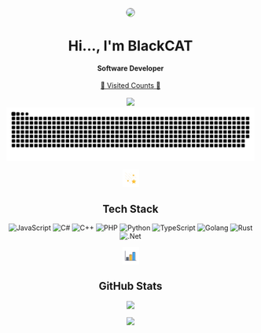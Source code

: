 <div align="center">
  <img
      src="https://avatars.githubusercontent.com/u/52720489?v=4"
      width="200px"
      style="border: 1px solid rgb(133, 133, 133); border-radius: 50%;"
  />
  <h1 align="center">
      Hi..., I'm BlackCAT
  </h1>
  <h4 align="center">Software Developer</h4>
</div>

<div align="center">
    <a target="blank" href="https://profile-counter.glitch.me/psnwd/count.svg"><p align="center">💖 Visited Counts 💖<br><br> <img src="https://profile-counter.glitch.me/psnwd/count.svg" /></a>
    <a href="https://github.com/psnwd">
        <img
            src="https://raw.githubusercontent.com/psnwd/psnwd/1ca53178f6deca37158f3b18b2288cb4cb4a82fa/grid-snake.svg"
            alt="snake"
        />
    </a>
</div>

<div align="center">
  <img width="35" src="https://github.com/psnwd/psnwd/blob/main/wired-lineal-1865-shooting-stars%20(1).gif"><span><h2>Tech Stack</h2></span>
</div>

<div align="center">

 ![JavaScript](https://img.shields.io/badge/javascript-%23323330.svg?style=for-the-badge&logo=javascript&logoColor=%23F7DF1E) ![C#](https://img.shields.io/badge/c%23-%23239120.svg?style=for-the-badge&logo=c-sharp&logoColor=white) ![C++](https://img.shields.io/badge/c++-%2300599C.svg?style=for-the-badge&logo=c%2B%2B&logoColor=white) ![PHP](https://img.shields.io/badge/php-%23777BB4.svg?style=for-the-badge&logo=php&logoColor=white) ![Python](https://img.shields.io/badge/python-3670A0?style=for-the-badge&logo=python&logoColor=ffdd54) ![TypeScript](https://img.shields.io/badge/typescript-%23007ACC.svg?style=for-the-badge&logo=typescript&logoColor=white) ![Golang](https://img.shields.io/badge/Go-00ADD8?style=for-the-badge&logo=go&logoColor=white) ![Rust](https://img.shields.io/badge/rust-CE412B?style=for-the-badge&logo=rust&logoColor=white) ![.Net](https://img.shields.io/badge/.NET-5C2D91?style=for-the-badge&logo=.net&logoColor=white)

<div align="center">
  <img width="35" src="https://github.com/psnwd/psnwd/blob/main/wired-lineal-153-bar-chart-growth.gif"><span><h2>GitHub Stats</h2></span>
</div>

<div align="center">

![](https://github-readme-stats.vercel.app/api/top-langs/?username=psnwd&theme=dark&hide_border=false&include_all_commits=true&count_private=true&layout=compact)<br/>
<!-- ![](https://github-readme-stats.vercel.app/api?username=psnwd&theme=dark&hide_border=false&include_all_commits=true&count_private=true)<br/> -->
![](https://github-readme-streak-stats.herokuapp.com/?user=psnwd&theme=dark&hide_border=false)
</div>

